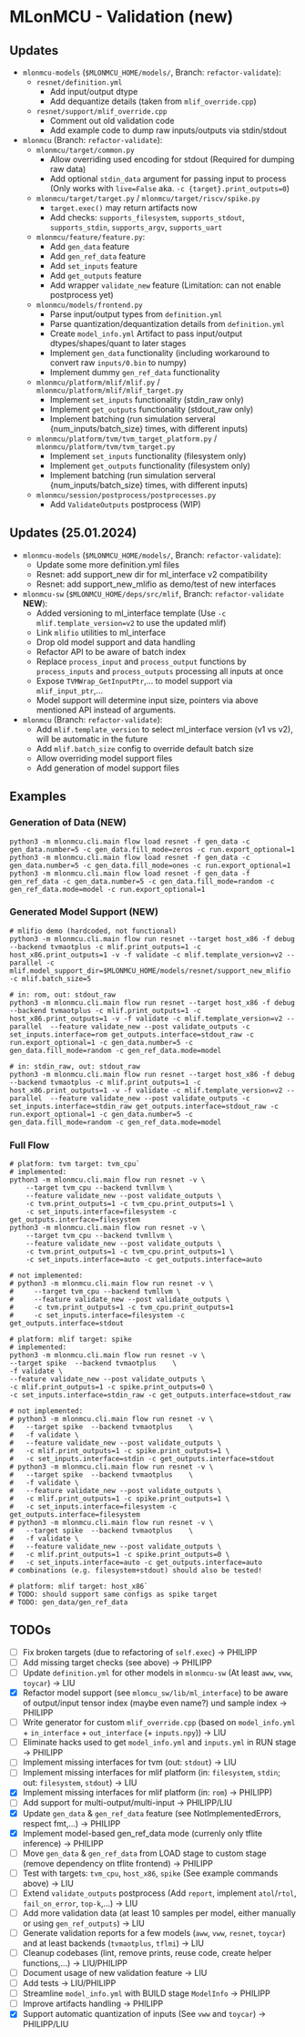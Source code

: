 # MLonMCU - Validation (new)

## Updates

- `mlonmcu-models` (`$MLONMCU_HOME/models/`, Branch: `refactor-validate`):
	- `resnet/definition.yml`
		- Add input/output dtype
		- Add dequantize details (taken from `mlif_override.cpp`)
	- `resnet/support/mlif_override.cpp`
		- Comment out old validation code
		- Add example code to dump raw inputs/outputs via stdin/stdout
- `mlonmcu` (Branch: `refactor-validate`):
	- `mlonmcu/target/common.py`
		- Allow overriding used encoding for stdout (Required for dumping raw data)
		- Add optional `stdin_data` argument for passing input to process (Only works with `live=False` aka. `-c {target}.print_outputs=0`)
	- `mlonmcu/target/target.py` / `mlonmcu/target/riscv/spike.py`
		- `target.exec()` may return artifacts now
		- Add checks: `supports_filesystem`, `supports_stdout`, `supports_stdin`, `supports_argv`, `supports_uart`
	- `mlonmcu/feature/feature.py`:
		- Add `gen_data` feature
		- Add `gen_ref_data` feature
		- Add `set_inputs` feature
		- Add `get_outputs` feature
		- Add wrapper `validate_new` feature (Limitation: can not enable postprocess yet)
	- `mlonmcu/models/frontend.py`
		- Parse input/output types from `definition.yml`
		- Parse quantization/dequantization details from `definition.yml`
		- Create `model_info.yml` Artifact to pass input/output dtypes/shapes/quant to later stages
		- Implement `gen_data` functionality (including workaround to convert raw `inputs/0.bin` to numpy)
		- Implement dummy `gen_ref_data` functionality
	- `mlonmcu/platform/mlif/mlif.py` / `mlonmcu/platform/mlif/mlif_target.py`
		- Implement `set_inputs` functionality (stdin_raw only)
		- Implement `get_outputs` functionality (stdout_raw only)
		- Implement batching (run simulation serveral {num_inputs/batch_size} times, with different inputs)
	- `mlonmcu/platform/tvm/tvm_target_platform.py` / `mlonmcu/platform/tvm/tvm_target.py`
		- Implement `set_inputs` functionality (filesystem only)
		- Implement `get_outputs` functionality (filesystem only)
		- Implement batching (run simulation serveral {num_inputs/batch_size} times, with different inputs)
	- `mlonmcu/session/postprocess/postprocesses.py`
		- Add `ValidateOutputs` postprocess (WIP)

## Updates (25.01.2024)
- `mlonmcu-models` (`$MLONMCU_HOME/models/`, Branch: `refactor-validate`):
  - Update some more definition.yml files
  - Resnet: add support_new dir for ml_interface v2 compatibility
  - Resnet: add support_new_mlifio as demo/test of new interfaces
- `mlonmcu-sw` (`$MLONMCU_HOME/deps/src/mlif`, Branch: `refactor-validate` **NEW**):
	- Added versioning to ml_interface template (Use `-c mlif.template_version=v2` to use the updated mlif)
  - Link `mlifio` utilities to ml_interface
  - Drop old model support and data handling
  - Refactor API to be aware of batch index
  - Replace `process_input` and `process_output` functions by `process_inputs` and `process_outputs` processing all inputs at once
  - Expose `TVMWrap_GetInputPtr`,... to model support via `mlif_input_ptr`,...
  - Model support will determine input size, pointers via above mentioned API instead of arguments.
- `mlonmcu` (Branch: `refactor-validate`):
  - Add `mlif.template_version` to select ml_interface version (v1 vs v2), will be automatic in the future
  - Add `mlif.batch_size` config to override default batch size
  - Allow overriding model support files
  - Add generation of model support files


## Examples

### Generation of Data (NEW)

```
python3 -m mlonmcu.cli.main flow load resnet -f gen_data -c gen_data.number=5 -c gen_data.fill_mode=zeros -c run.export_optional=1
python3 -m mlonmcu.cli.main flow load resnet -f gen_data -c gen_data.number=5 -c gen_data.fill_mode=ones -c run.export_optional=1
python3 -m mlonmcu.cli.main flow load resnet -f gen_data -f gen_ref_data -c gen_data.number=5 -c gen_data.fill_mode=random -c gen_ref_data.mode=model -c run.export_optional=1
```

### Generated Model Support (NEW)

```
# mlifio demo (hardcoded, not functional)
python3 -m mlonmcu.cli.main flow run resnet --target host_x86 -f debug  --backend tvmaotplus -c mlif.print_outputs=1 -c host_x86.print_outputs=1 -v -f validate -c mlif.template_version=v2 --parallel -c mlif.model_support_dir=$MLONMCU_HOME/models/resnet/support_new_mlifio -c mlif.batch_size=5

# in: rom, out: stdout_raw
python3 -m mlonmcu.cli.main flow run resnet --target host_x86 -f debug  --backend tvmaotplus -c mlif.print_outputs=1 -c host_x86.print_outputs=1 -v -f validate -c mlif.template_version=v2 --parallel  --feature validate_new --post validate_outputs -c set_inputs.interface=rom get_outputs.interface=stdout_raw -c run.export_optional=1 -c gen_data.number=5 -c gen_data.fill_mode=random -c gen_ref_data.mode=model

# in: stdin_raw, out: stdout_raw
python3 -m mlonmcu.cli.main flow run resnet --target host_x86 -f debug  --backend tvmaotplus -c mlif.print_outputs=1 -c host_x86.print_outputs=1 -v -f validate -c mlif.template_version=v2 --parallel  --feature validate_new --post validate_outputs -c set_inputs.interface=stdin_raw get_outputs.interface=stdout_raw -c run.export_optional=1 -c gen_data.number=5 -c gen_data.fill_mode=random -c gen_ref_data.mode=model
```

### Full Flow

```
# platform: tvm target: tvm_cpu`
# implemented:
python3 -m mlonmcu.cli.main flow run resnet -v \
	--target tvm_cpu --backend tvmllvm \
	--feature validate_new --post validate_outputs \
	-c tvm.print_outputs=1 -c tvm_cpu.print_outputs=1 \
	-c set_inputs.interface=filesystem -c get_outputs.interface=filesystem
python3 -m mlonmcu.cli.main flow run resnet -v \
	--target tvm_cpu --backend tvmllvm \
	--feature validate_new --post validate_outputs \
	-c tvm.print_outputs=1 -c tvm_cpu.print_outputs=1 \
	-c set_inputs.interface=auto -c get_outputs.interface=auto

# not implemented:
# python3 -m mlonmcu.cli.main flow run resnet -v \
#	  --target tvm_cpu --backend tvmllvm \
#	  --feature validate_new --post validate_outputs \
#	  -c tvm.print_outputs=1 -c tvm_cpu.print_outputs=1
#	  -c set_inputs.interface=filesystem -c get_outputs.interface=stdout

# platform: mlif target: spike
# implemented:
python3 -m mlonmcu.cli.main flow run resnet -v \
--target spike  --backend tvmaotplus    \
-f validate \
--feature validate_new --post validate_outputs \
-c mlif.print_outputs=1 -c spike.print_outputs=0 \
-c set_inputs.interface=stdin_raw -c get_outputs.interface=stdout_raw

# not implemented:
# python3 -m mlonmcu.cli.main flow run resnet -v \
#   --target spike  --backend tvmaotplus    \
#   -f validate \
#   --feature validate_new --post validate_outputs \
#   -c mlif.print_outputs=1 -c spike.print_outputs=1 \
#   -c set_inputs.interface=stdin -c get_outputs.interface=stdout
# python3 -m mlonmcu.cli.main flow run resnet -v \
#   --target spike  --backend tvmaotplus    \
#   -f validate \
#   --feature validate_new --post validate_outputs \
#   -c mlif.print_outputs=1 -c spike.print_outputs=1 \
#   -c set_inputs.interface=filesystem -c get_outputs.interface=filesystem
# python3 -m mlonmcu.cli.main flow run resnet -v \
#   --target spike  --backend tvmaotplus    \
#   -f validate \
#   --feature validate_new --post validate_outputs \
#   -c mlif.print_outputs=1 -c spike.print_outputs=0 \
#   -c set_inputs.interface=auto -c get_outputs.interface=auto
# combinations (e.g. filesystem+stdout) should also be tested!

# platform: mlif target: host_x86`
# TODO: should support same configs as spike target
# TODO: gen_data/gen_ref_data
```

## TODOs
- [ ] Fix broken targets (due to refactoring of `self.exec`) -> PHILIPP
- [ ] Add missing target checks (see above) -> PHILIPP
- [ ] Update `definition.yml` for other models in `mlonmcu-sw` (At least `aww`, `vww`, `toycar`) -> LIU
- [x] Refactor model support (see `mlomcu_sw/lib/ml_interface`) to be aware of output/input tensor index (maybe even name?) und sample index -> PHILIPP
- [ ] Write generator for custom `mlif_override.cpp` (based on `model_info.yml` + `in_interface` + `out_interface` (+ `inputs.npy`)) -> LIU
- [ ] Eliminate hacks used to get `model_info.yml` and `inputs.yml` in RUN stage -> PHILIPP
- [ ] Implement missing interfaces for tvm (out: `stdout`) -> LIU
- [ ] Implement missing interfaces for mlif platform (in: `filesystem`, `stdin`; out: `filesystem`, `stdout`) -> LIU
- [x] Implement missing interfaces for mlif platform (in: `rom`) -> PHILIPP)
- [ ] Add support for multi-output/multi-input -> PHILIPP/LIU
- [x] Update `gen_data` & `gen_ref_data` feature (see NotImplementedErrors, respect fmt,...) -> PHILIPP
- [x] Implement model-based gen_ref_data mode (currenly only tflite inference) -> PHILIPP
- [ ] Move `gen_data` & `gen_ref_data` from LOAD stage to custom stage (remove dependency on tflite frontend) -> PHILIPP
- [ ] Test with targets: `tvm_cpu`, `host_x86`, `spike` (See example commands above) -> LIU
- [ ] Extend `validate_outputs` postprocess (Add `report`, implement `atol`/`rtol`, `fail_on_error`, `top-k`,...) -> LIU
- [ ] Add more validation data (at least 10 samples per model, either manually or using `gen_ref_outputs`) -> LIU
- [ ] Generate validation reports for a few models (`aww`, `vww`, `resnet`, `toycar`) and at least backends (`tvmaotplus`, `tflmi`) -> LIU
- [ ] Cleanup codebases (lint, remove prints, reuse code, create helper functions,...) -> LIU/PHILIPP
- [ ] Document usage of new validation feature -> LIU
- [ ] Add tests -> LIU/PHILIPP
- [ ] Streamline `model_info.yml` with BUILD stage `ModelInfo` -> PHILIPP
- [ ] Improve artifacts handling -> PHILIPP
- [x] Support automatic quantization of inputs (See `vww` and `toycar`) -> PHILIPP/LIU
